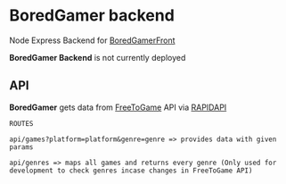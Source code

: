 # BoredGamer backend

Node Express Backend for [BoredGamerFront](https://github.com/wepukka/BoredGamerFront)

**BoredGamer Backend** is not currently deployed

## API

**BoredGamer** gets data from [FreeToGame](https://www.freetogame.com/api-doc) API via [RAPIDAPI](https://rapidapi.com/digiwalls/api/free-to-play-games-database/)

    ROUTES

    api/games?platform=platform&genre=genre => provides data with given params

    api/genres => maps all games and returns every genre (Only used for development to check genres incase changes in FreeToGame API)
